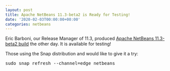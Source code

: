 ```yaml
---
layout: post
title: Apache NetBeans 11.3-beta2 is Ready for Testing!
date: '2020-02-03T00:00:00+00:00'
categories: netbeans
---
```

<p>Eric Barboni, our Release Manager of 11.3, produced <a href="https://builds.apache.org/view/M-R/view/NetBeans/job/netbeans-TLP/job/netbeans/job/release113/6/artifact/dist/netbeans-11.3-beta2-bin.zip">Apache NetBeans 11.3-beta2 build</a> the other day. It is available for testing!
<p>
Those using the Snap distribution and would like to give it a try:<br/>
<pre>sudo snap refresh --channel=edge netbeans</pre>
</p>
